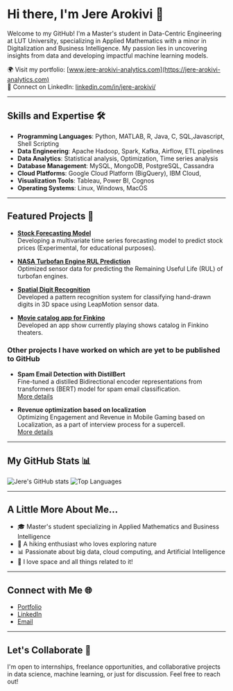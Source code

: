 # Hi there, I'm Jere Arokivi 👋

Welcome to my GitHub! I'm a Master's student in Data-Centric Engineering at LUT University, specializing in Applied Mathematics with a minor in Digitalization and Business Intelligence. My passion lies in uncovering insights from data and developing impactful machine learning models.

🌍 Visit my portfolio: [www.jere-arokivi-analytics.com](https://jere-arokivi-analytics.com)  
💼 Connect on LinkedIn: [linkedin.com/in/jere-arokivi/](https://www.linkedin.com/in/jere-arokivi/)  

---

## Skills and Expertise 🛠️

- **Programming Languages**: Python, MATLAB, R, Java, C, SQL,Javascript, Shell Scripting  
- **Data Engineering**: Apache Hadoop, Spark, Kafka, Airflow, ETL pipelines  
- **Data Analytics**: Statistical analysis, Optimization, Time series analysis  
- **Database Management**: MySQL, MongoDB, PostgreSQL, Cassandra  
- **Cloud Platforms**: Google Cloud Platform (BigQuery), IBM Cloud,  
- **Visualization Tools**: Tableau, Power BI, Cognos  
- **Operating Systems**: Linux, Windows, MacOS



---

## Featured Projects 🌟

- **[Stock Forecasting Model](https://github.com/Fl4yd/AMZN-Stock-Forecast)**  
  Developing a multivariate time series forecasting model to predict stock prices (Experimental, for educational purposes).

- **[NASA Turbofan Engine RUL Prediction](https://github.com/ikceurb/ADAML_NASA_TurboFan_A2)**  
  Optimized sensor data for predicting the Remaining Useful Life (RUL) of turbofan engines.

- **[Spatial Digit Recognition](https://github.com/Fl4yd/spatial-digit-recognition)**  
  Developed a pattern recognition system for classifying hand-drawn digits in 3D space using LeapMotion sensor data.

- **[Movie catalog app for Finkino](https://github.com/Fl4yd/OlioHT)**  
  Developed an app show currently playing shows catalog in Finkino theaters.


### Other projects I have worked on which are yet to be published to GitHub

- **Spam Email Detection with DistilBert** \
  Fine-tuned a distilled Bidirectional encoder representations from transformers (BERT) model for spam email classification.\
  [More details](https://jere-arokivi-analytics.com/other-projects)

- **Revenue optimization based on localization** \
  Optimizing Engagement and Revenue in Mobile Gaming based on Localization, as a part of interview process for a supercell.\
  [More details](https://jere-arokivi-analytics.com/business-analytics-projects)


---

## My GitHub Stats 📊

![Jere's GitHub stats](https://github-readme-stats.vercel.app/api?username=Fl4yd&show_icons=true&theme=transparent)  ![Top Languages](https://github-readme-stats.vercel.app/api/top-langs/?username=Fl4yd&layout=normal&theme=transparent)

---

## A Little More About Me...
- 🎓 Master's student specializing in Applied Mathematics and Business Intelligence  
- 🌲 A hiking enthusiast who loves exploring nature  
- 📊 Passionate about big data, cloud computing, and Artificial Intelligence  
- 🌌 I love space and all things related to it!  

---

## Connect with Me 🌐

- [Portfolio](https://jere-arokivi-analytics.com)  
- [LinkedIn](https://www.linkedin.com/in/jere-arokivi/)  
- [Email](mailto:jere.arokivi1@gmail.com)  

---

## Let's Collaborate 🤝

I'm open to internships, freelance opportunities, and collaborative projects in data science, machine learning, or just for discussion. Feel free to reach out!
